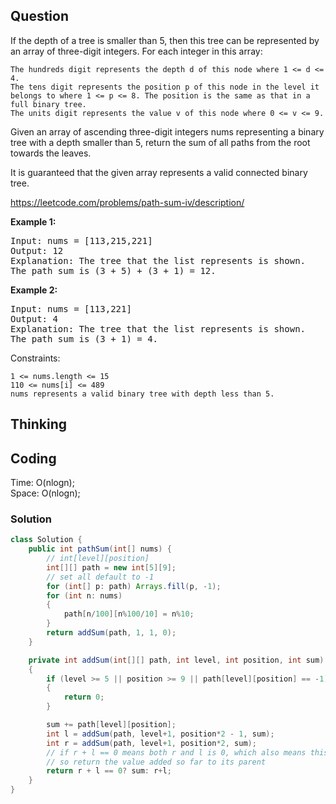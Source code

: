 ## Question
If the depth of a tree is smaller than 5, then this tree can be represented by an array of three-digit integers. For each integer in this array:

    The hundreds digit represents the depth d of this node where 1 <= d <= 4.
    The tens digit represents the position p of this node in the level it belongs to where 1 <= p <= 8. The position is the same as that in a full binary tree.
    The units digit represents the value v of this node where 0 <= v <= 9.

Given an array of ascending three-digit integers nums representing a binary tree with a depth smaller than 5, return the sum of all paths from the root towards the leaves.

It is guaranteed that the given array represents a valid connected binary tree.

https://leetcode.com/problems/path-sum-iv/description/

**Example 1:**
<pre>
Input: nums = [113,215,221]
Output: 12
Explanation: The tree that the list represents is shown.
The path sum is (3 + 5) + (3 + 1) = 12.
</pre>

**Example 2:**
<pre>
Input: nums = [113,221]
Output: 4
Explanation: The tree that the list represents is shown. 
The path sum is (3 + 1) = 4.
</pre>

Constraints:

    1 <= nums.length <= 15
    110 <= nums[i] <= 489
    nums represents a valid binary tree with depth less than 5.


## Thinking

## Coding
Time: O(nlogn);  
Space: O(nlogn);

### Solution
```java
class Solution {
    public int pathSum(int[] nums) {
        // int[level][position]
        int[][] path = new int[5][9];
        // set all default to -1
        for (int[] p: path) Arrays.fill(p, -1);
        for (int n: nums)
        {
            path[n/100][n%100/10] = n%10;
        }
        return addSum(path, 1, 1, 0);
    }

    private int addSum(int[][] path, int level, int position, int sum)
    {
        if (level >= 5 || position >= 9 || path[level][position] == -1)
        {
            return 0;
        }

        sum += path[level][position];
        int l = addSum(path, level+1, position*2 - 1, sum);
        int r = addSum(path, level+1, position*2, sum);
        // if r + l == 0 means both r and l is 0, which also means this node has no child
        // so return the value added so far to its parent
        return r + l == 0? sum: r+l;
    }
}
```